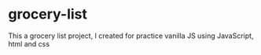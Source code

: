 # grocery-list
This a grocery list project, I created for practice vanilla JS using JavaScript, html and css
